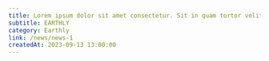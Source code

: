 ```yaml
---
title: Lorem ipsum dolor sit amet consectetur. Sit in quam tortor velit vivamus porttitor eget neque. 2
subtitle: EARTHLY
category: Earthly
link: /news/news-1
createdAt: 2023-09-13 13:00:00
---
```

